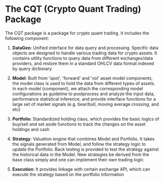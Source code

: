 # The CQT (Crypto Quant Trading) Package

The CQT package is a package for crypto quant trading. It includes the following component:

1. **DataGen**: Unified interface for data query and processing. Specific data objects are designed to 
handle various trading data for crypto assets. It contains utility functions to query data from 
different exchanges/data providers, and restore them in a standard OHLCV data format indexed by query
dictionary

2. **Model**: Built from 'spot', 'forward' and 'vol' asset model components, the model class is used to 
hold the data from different types of assets. In each model (component), we attach the corresponding
model configurations as guideline to postprocess and analyze the input data, performance statistical 
inference, and provide interface functions for a large set of market signals (e.g. bear/bull, moving 
average crossing, and etc)

3. **Portfolio**: Standardized holding class, which provides the basic logics of buy/sell and set aside
functions to track the changes on the asset holdings and cash

4. **Strategy**: Valuation engine that combines Model and Portfolio. It takes the signals generated from
Model, and follow the strategy logic to update the Portfolio. Back testing is provided to test the 
strategy against the historical data in the Model. New strategies be derived from the base class simply
and one can implement their own trading logic

5. **Execution**: It provides linkage with certain exchange API, which can execute the strategy based
on the portfolio information